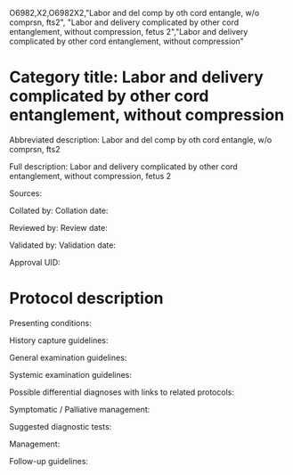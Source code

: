O6982,X2,O6982X2,"Labor and del comp by oth cord entangle, w/o comprsn, fts2", "Labor and delivery complicated by other cord entanglement, without compression, fetus 2","Labor and delivery complicated by other cord entanglement, without compression"
# Category title: Labor and delivery complicated by other cord entanglement, without compression

Abbreviated description: Labor and del comp by oth cord entangle, w/o comprsn, fts2

Full description: Labor and delivery complicated by other cord entanglement, without compression, fetus 2

Sources:

Collated by:
Collation date:

Reviewed by:
Review date:

Validated by:
Validation date:

Approval UID:

# Protocol description

Presenting conditions:

History capture guidelines:

General examination guidelines:

Systemic examination guidelines:

Possible differential diagnoses with links to related protocols:

Symptomatic / Palliative management:

Suggested diagnostic tests:

Management:

Follow-up guidelines:
